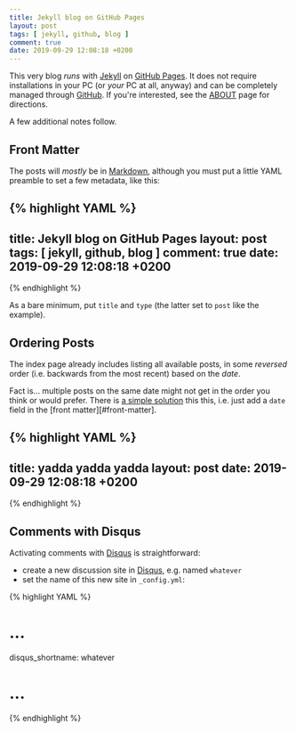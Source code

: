 ```yaml
---
title: Jekyll blog on GitHub Pages
layout: post
tags: [ jekyll, github, blog ]
comment: true
date: 2019-09-29 12:08:18 +0200
---
```


This very blog *runs* with [Jekyll][] on [GitHub Pages][ghp]. It does
not require installations in your PC (or *your* PC at all, anyway) and
can be completely managed through [GitHub][]. If you're interested, see
the [ABOUT][etoobusy-about] page for directions.

A few additional notes follow.


## Front Matter

The posts will *mostly* be in [Markdown][], although you must put a
little YAML preamble to set a few metadata, like this:

{% highlight YAML %}
---
title: Jekyll blog on GitHub Pages
layout: post
tags: [ jekyll, github, blog ]
comment: true
date: 2019-09-29 12:08:18 +0200
---
{% endhighlight %}

As a bare minimum, put `title` and `type` (the latter set to `post` like
the example).

## Ordering Posts

The index page already includes listing all available posts, in some
*reversed* order (i.e. backwards from the most recent) based on the
*date*.

Fact is... multiple posts on the same date might not get in the order
you think or would prefer. There is [a simple solution][date-order] this
this, i.e.  just add a `date` field in the [front matter][#front-matter].

{% highlight YAML %}
---
title: yadda yadda yadda
layout: post
date: 2019-09-29 12:08:18 +0200
---
{% endhighlight %}

## Comments with Disqus

Activating comments with [Disqus][] is straightforward:

- create a new discussion site in [Disqus][], e.g. named `whatever`
- set the name of this new site in `_config.yml`:

{% highlight YAML %}
# ...

disqus_shortname: whatever

# ...
{% endhighlight %}


[etoobusy-about]: https://github.polettix.it/ETOOBUSY/about
[GitHub]: https://github.com/
[Jekyll]: https://jekyllrb.com/
[ghp]: https://pages.github.com/
[Markdown]: https://en.wikipedia.org/wiki/Markdown
[date-order]: https://groups.google.com/forum/#!topic/jekyll-rb/8QCIzevauSU
[front-matter]: https://jekyllrb.com/docs/front-matter/
[Disqus]: https://disqus.com/
